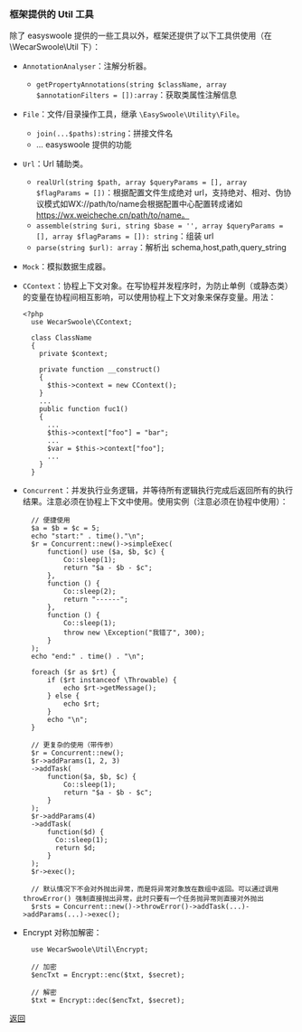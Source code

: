 ### 框架提供的 Util 工具

除了 easyswoole 提供的一些工具以外，框架还提供了以下工具供使用（在 \WecarSwoole\Util 下）：

- `AnnotationAnalyser`：注解分析器。
  - `getPropertyAnnotations(string $className, array $annotationFilters = []):array`：获取类属性注解信息

- `File`：文件/目录操作工具，继承 `\EasySwoole\Utility\File`。
  - `join(...$paths):string`：拼接文件名
  - … easyswoole 提供的功能

- `Url`：Url 辅助类。
  - `realUrl(string $path, array $queryParams = [], array $flagParams = [])`：根据配置文件生成绝对 url，支持绝对、相对、伪协议模式如WX://path/to/name会根据配置中心配置转成诸如 https://wx.weicheche.cn/path/to/name。
  - `assemble(string $uri, string $base = '', array $queryParams = [], array $flagParams = []): string`：组装 url
  - `parse(string $url): array`：解析出 schema,host,path,query_string

- `Mock`：模拟数据生成器。

- `CContext`：协程上下文对象。在写协程并发程序时，为防止单例（或静态类）的变量在协程间相互影响，可以使用协程上下文对象来保存变量。用法：
  ```
  <?php
    use WecarSwoole\CContext;

    class ClassName
    {
      private $context;

      private function __construct()
      {
        $this->context = new CContext();
      }
      ...
      public function fuc1()
      {
        ...
        $this->context["foo"] = "bar";
        ...
        $var = $this->context["foo"];
        ...
      }
    }
  ```

- `Concurrent`：并发执行业务逻辑，并等待所有逻辑执行完成后返回所有的执行结果。注意必须在协程上下文中使用。使用实例（注意必须在协程中使用）：
  ```
    // 便捷使用
    $a = $b = $c = 5;
    echo "start:" . time()."\n";
    $r = Concurrent::new()->simpleExec(
        function() use ($a, $b, $c) {
            Co::sleep(1);
            return "$a - $b - $c";
        },
        function () {
            Co::sleep(2);
            return "------";
        },
        function () {
            Co::sleep(1);
            throw new \Exception("我错了", 300);
        }
    );
    echo "end:" . time() . "\n";

    foreach ($r as $rt) {
        if ($rt instanceof \Throwable) {
            echo $rt->getMessage();
        } else {
            echo $rt;
        }
        echo "\n";
    }

    // 更复杂的使用（带传参）
    $r = Concurrent::new();
    $r->addParams(1, 2, 3)
    ->addTask(
        function($a, $b, $c) {
            Co::sleep(1);
            return "$a - $b - $c";
        }
    );
    $r->addParams(4)
    ->addTask(
        function($d) {
          Co::sleep(1);
          return $d;  
        }
    );
    $r->exec();
    
    // 默认情况下不会对外抛出异常，而是将异常对象放在数组中返回。可以通过调用 throwError() 强制直接抛出异常，此时只要有一个任务抛异常则直接对外抛出
    $rsts = Concurrent::new()->throwError()->addTask(...)->addParams(...)->exec();
  ```

- Encrypt 对称加解密：
  ```
    use WecarSwoole\Util\Encrypt;

    // 加密
    $encTxt = Encrypt::enc($txt, $secret);

    // 解密
    $txt = Encrypt::dec($encTxt, $secret);
  ```

[返回](../README.md)

